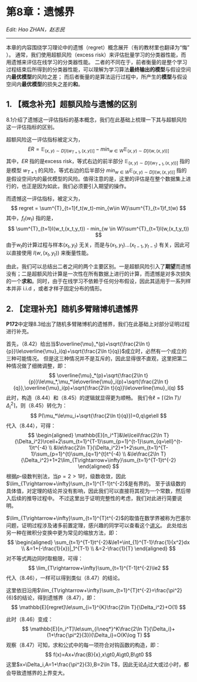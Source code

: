 # 第8章：遗憾界

*Edit: Hao ZHAN，赵志民*

---

本章的内容围绕学习理论中的遗憾（regret）概念展开（有的教材里也翻译为“悔” ）。
通常，我们使用超额风险（excess risk）来评估批量学习的分类器性能，而用遗憾来评估在线学习的分类器性能。
二者的不同在于，前者衡量的是整个学习过程结束后所得到的分类器性能，可以理解为学习算法**最终输出的模型**与假设空间内**最优模型**的风险之差；
而后者衡量的是算法运行过程中，所产生的**模型**与假设空间内**最优模型**的损失之差的**和**。



## 1. 【概念补充】超额风险与遗憾的区别

8.1介绍了遗憾这一评估指标的基本概念，我们在此基础上梳理一下其与超额风险这一评估指标的区别。

超额风险这一评估指标被定义为，
$$
ER = \mathbb{E}_{(x,y)\sim D[l(w_{T+1},(x,y))]} - min_{w \in W} \mathbb{E}_{(x,y)\sim D[l(w,(x,y))]}
$$
其中，$ER$ 指的是excess risk，等式右边的前半部分 $\mathbb{E}_{(x,y)\sim D[l(w_{T+1},(x,y))]}$ 指的是模型 $w_{T+1}$ 的风险，等式右边的后半部分 $min_{w \in W} \mathbb{E}_{(x,y)\sim D[l(w,(x,y))]}$ 指的是假设空间内的最优模型的风险。值得注意的是，这里的评估是在整个数据集上进行的，也正是因为如此，我们必须要引入期望的操作。

而遗憾这一评估指标，被定义为，
$$
regret = \sum^{T}_{t=1}f_t(w_t)-min_{w\in W}\sum^{T}_{t=1}f_t(w)
$$
其中，$f_t(w_t)$ 指的是，
$$
\sum^{T}_{t=1}l(w_t,(x_t,y_t)) - min_{w \in W}\sum^{T}_{t=1}l(w,(x_t,y_t))
$$
由于$w_t$的计算过程与样本$(x_t,y_t)$ 无关，而是与$(x_1,y_1)...(x_{t-1},y_{t-1})$ 有关，因此可以直接使用 $l(w,(x_t,y_t))$ 来衡量性能。

由此，我们可以总结出二者之间的两个主要区别。一是超额风险引入了**期望**而遗憾没有；二是超额风险计算是一次性在所有数据上进行的计算，而遗憾是对多次损失的一个**求和**。同时，由于在线学习不依赖于任何分布假设，因此其适用于一系列样本并非 i.i.d ，或者才样子固定分布的情形。



## 2. 【定理补充】随机多臂赌博机遗憾界

**P172**中定理8.3给出了随机多臂赌博机的遗憾界，我们在此基础上对部分证明过程进行补充。

首先，（8.42）给出当$\overline{\mu}_*(p)+\sqrt{\frac{2\ln t}{p}}\le\overline{\mu}_i(q)+\sqrt{\frac{2\ln t}{q}}$成立时，必然有一个成立的三种可能情况。
但是这三种情况并不是互斥的，因此显得很不直观，这里把第二种情况做了细微调整，即：
$$
\overline{\mu}_*(p)+\sqrt{\frac{2\ln t}{p}}\le\mu_*,\mu_*\le\overline{\mu}_i(p)+\sqrt{\frac{2\ln t}{q}},\overline{\mu}_i(p)+\sqrt{\frac{2\ln t}{q}}\le\overline{\mu}_i(q)
$$
此时，构造（8.44）和（8.45）的逻辑就显得更为顺畅。
我们令$\ell=\lceil(2\ln T)/\Delta_i^2\rceil$，则（8.45）转化为：
$$
P(\mu_*\le\mu_i+\sqrt{\frac{2\ln t}{q}})=0,q\ge\ell
$$
代入（8.44），可得：
$$
\begin{aligned}
\mathbb{E}[n_i^T]&\le\lceil\frac{2\ln T}{\Delta_i^2}\rceil+2\sum_{t=1}^{T-1}\sum_{p=1}^{t-1}\sum_{q=\ell}^{t-1}t^{-4} \\
&\le\frac{2\ln T}{\Delta_i^2}+1+2\sum_{t=1}^{T-1}\sum_{p=1}^{t}\sum_{q=1}^{t}t^{-4} \\
&\le\frac{2\ln T}{\Delta_i^2}+1+2\lim_{T\rightarrow+\infty}\sum_{t=1}^{T-1}t^{-2} 
\end{aligned}
$$
根据$p$-级数判别法，当$p=2\gt1$时，级数收敛，因此$\lim_{T\rightarrow+\infty}\sum_{t=1}^{T-1}t^{-2}$是有界的。
至于该级数的具体值，对定理的结论并没有影响，因此我们可以直接将其视为一个常数，然后带入后续的推导过程中。
不过这里出于证明完整性的考虑，我们对此进行简要说明。

$\lim_{T\rightarrow+\infty}\sum_{t=1}^{T}t^{-2}$的取值在数学界被称为巴塞尔问题，证明过程涉及诸多前置定理，感兴趣的同学可以查看这个[讲义](https://www.math.cmu.edu/~bwsulliv/basel-problem.pdf)。
此处给出另一种在微积分变换中更为常见的缩放方法，即：
$$
\begin{aligned}
\sum_{t=1}^{T-1}t^{-2}&\le1+\int_{1}^{T-1}\frac{1}{x^2}dx \\
&=1+(-\frac{1}{x})|_1^{T-1} \\
&=2-\frac{1}{T}
\end{aligned}
$$
对不等式两边同时取极限，可得：
$$
\lim_{T\rightarrow+\infty}\sum_{t=1}^{T-1}t^{-2}\le2
$$
代入（8.46），一样可以得到类似（8.47）的结论。

这里依旧沿用$\lim_{T\rightarrow+\infty}\sum_{t=1}^{T}t^{-2}=\frac{\pi^2}{6}$的结论，得到遗憾界（8.47），即：
$$
\mathbb{E}[regret]\le\sum_{i=1}^{K}\frac{2\ln T}{\Delta_i^2}+O(1)
$$

此时（8.46）变成：
$$
\mathbb{E}[n_i^T]\le\sum_{i\neq*}^K\frac{2\ln T}{\Delta_i}+(1+\frac{\pi^2}{3}){\Delta_i}=O(K\log T)
$$
观察（8.47）可知，求和公式中的每一项符合对钩函数的构造，即：
$$
f(x)=Ax+\frac{B}{x},x\gt0,A\gt0,B\gt0
$$
这里$x=\Delta_i,A=1+\frac{\pi^2}{3},B=2\ln T$，因此无论$\Delta_i$过大或过小时，都会导致遗憾界的上界变大。
